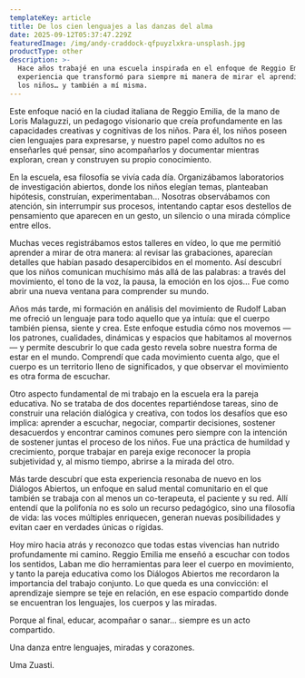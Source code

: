 ```yaml
---
templateKey: article
title: De los cien lenguajes a las danzas del alma
date: 2025-09-12T05:37:47.229Z
featuredImage: /img/andy-craddock-qfpuyzlxkra-unsplash.jpg
productType: other
description: >-
  Hace años trabajé en una escuela inspirada en el enfoque de Reggio Emilia, una
  experiencia que transformó para siempre mi manera de mirar el aprendizaje, a
  los niños… y también a mí misma.
---
```

Este enfoque nació en la ciudad italiana de Reggio Emilia, de la mano de Loris Malaguzzi, un pedagogo visionario que creía profundamente en las capacidades creativas y cognitivas de los niños. Para él, los niños poseen cien lenguajes para expresarse, y nuestro papel como adultos no es enseñarles qué pensar, sino acompañarlos y documentar mientras exploran, crean y construyen su propio conocimiento.

En la escuela, esa filosofía se vivía cada día. Organizábamos laboratorios de investigación abiertos, donde los niños elegían temas, planteaban hipótesis, construían, experimentaban… Nosotras observábamos con atención, sin interrumpir sus procesos, intentando captar esos destellos de pensamiento que aparecen en un gesto, un silencio o una mirada cómplice entre ellos.

Muchas veces registrábamos estos talleres en vídeo, lo que me permitió aprender a mirar de otra manera: al revisar las grabaciones, aparecían detalles que habían pasado desapercibidos en el momento. Así descubrí que los niños comunican muchísimo más allá de las palabras: a través del movimiento, el tono de la voz, la pausa, la emoción en los ojos… Fue como abrir una nueva ventana para comprender su mundo.

Años más tarde, mi formación en análisis del movimiento de Rudolf Laban me ofreció un lenguaje para todo aquello que ya intuía: que el cuerpo también piensa, siente y crea. Este enfoque estudia cómo nos movemos —los patrones, cualidades, dinámicas y espacios que habitamos al movernos— y permite descubrir lo que cada gesto revela sobre nuestra forma de estar en el mundo. Comprendí que cada movimiento cuenta algo, que el cuerpo es un territorio lleno de significados, y que observar el movimiento es otra forma de escuchar.

Otro aspecto fundamental de mi trabajo en la escuela era la pareja educativa. No se trataba de dos docentes repartiéndose tareas, sino de construir una relación dialógica y creativa, con todos los desafíos que eso implica: aprender a escuchar, negociar, compartir decisiones, sostener desacuerdos y encontrar caminos comunes pero siempre con la intención de sostener juntas el proceso de los niños. Fue una práctica de humildad y crecimiento, porque trabajar en pareja exige reconocer la propia subjetividad y, al mismo tiempo, abrirse a la mirada del otro.

Más tarde descubrí que esta experiencia resonaba de nuevo en los Diálogos Abiertos, un enfoque en salud mental  comunitario en el que también se trabaja con al menos un co-terapeuta, el paciente y su red. Allí entendí que la polifonía no es solo un recurso pedagógico, sino una filosofía de vida: las voces múltiples enriquecen, generan nuevas posibilidades y evitan caer en verdades únicas o rígidas.

Hoy miro hacia atrás y reconozco que todas estas vivencias han nutrido profundamente mi camino. Reggio Emilia me enseñó a escuchar con todos los sentidos, Laban me dio herramientas para leer el cuerpo en movimiento, y tanto la pareja educativa como los Diálogos Abiertos me recordaron la importancia del trabajo conjunto. Lo que queda es una convicción: el aprendizaje siempre se teje en relación, en ese espacio compartido donde se encuentran los lenguajes, los cuerpos y las miradas.

Porque al final, educar, acompañar o sanar… siempre es un acto compartido.

Una danza entre lenguajes, miradas y corazones.

Uma Zuasti.
